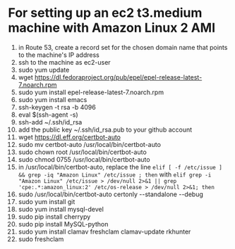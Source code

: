 # For setting up an ec2 t3.medium machine with Amazon Linux 2 AMI

1) in Route 53, create a record set for the chosen domain name that points to the machine's IP address
2) ssh to the machine as ec2-user
3) sudo yum update
4) wget https://dl.fedoraproject.org/pub/epel/epel-release-latest-7.noarch.rpm
5) sudo yum install epel-release-latest-7.noarch.rpm 
6) sudo yum install emacs
7) ssh-keygen -t rsa -b 4096
8) eval $(ssh-agent -s)
9) ssh-add ~/.ssh/id_rsa
10) add the public key  ~/.ssh/id_rsa.pub to your github account
11) wget https://dl.eff.org/certbot-auto
12) sudo mv certbot-auto /usr/local/bin/certbot-auto
13) sudo chown root /usr/local/bin/certbot-auto
14) sudo chmod 0755 /usr/local/bin/certbot-auto
15) in /usr/local/bin/certbot-auto, replace the line `elif [ -f /etc/issue ] && grep -iq "Amazon Linux" /etc/issue ; then` with `elif grep -i "Amazon Linux" /etc/issue > /dev/null 2>&1 || grep 'cpe:.*:amazon_linux:2' /etc/os-release > /dev/null 2>&1; then`
16) sudo /usr/local/bin/certbot-auto certonly --standalone --debug 
17) sudo yum install git
18) sudo yum install mysql-devel
19) sudo pip install cherrypy
20) sudo pip install MySQL-python
21) sudo yum install clamav freshclam clamav-update rkhunter 
22) sudo freshclam
